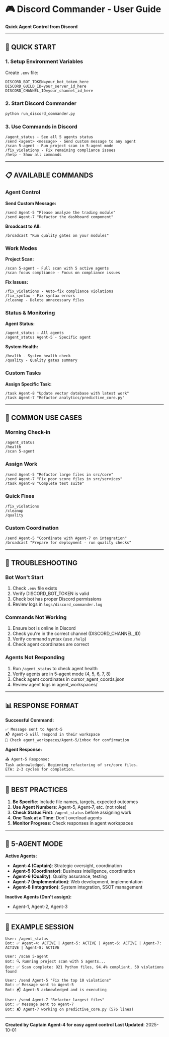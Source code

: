 # 🎮 Discord Commander - User Guide

**Quick Agent Control from Discord**

---

## 🚀 **QUICK START**

### **1. Setup Environment Variables**

Create `.env` file:
```env
DISCORD_BOT_TOKEN=your_bot_token_here
DISCORD_GUILD_ID=your_server_id_here
DISCORD_CHANNEL_ID=your_channel_id_here
```

### **2. Start Discord Commander**

```bash
python run_discord_commander.py
```

### **3. Use Commands in Discord**

```
/agent_status - See all 5 agents status
/send <agent> <message> - Send custom message to any agent
/scan 5-agent - Run project scan in 5-agent mode
/fix_violations - Fix remaining compliance issues
/help - Show all commands
```

---

## 📋 **AVAILABLE COMMANDS**

### **Agent Control**

**Send Custom Message:**
```
/send Agent-5 "Please analyze the trading module"
/send Agent-7 "Refactor the dashboard component"
```

**Broadcast to All:**
```
/broadcast "Run quality gates on your modules"
```

### **Work Modes**

**Project Scan:**
```
/scan 5-agent - Full scan with 5 active agents
/scan focus compliance - Focus on compliance issues
```

**Fix Issues:**
```
/fix_violations - Auto-fix compliance violations
/fix_syntax - Fix syntax errors
/cleanup - Delete unnecessary files
```

### **Status & Monitoring**

**Agent Status:**
```
/agent_status - All agents
/agent_status Agent-5 - Specific agent
```

**System Health:**
```
/health - System health check
/quality - Quality gates summary
```

### **Custom Tasks**

**Assign Specific Task:**
```
/task Agent-8 "Update vector database with latest work"
/task Agent-7 "Refactor analytics/predictive_core.py"
```

---

## 🎯 **COMMON USE CASES**

### **Morning Check-in**
```
/agent_status
/health
/scan 5-agent
```

### **Assign Work**
```
/send Agent-5 "Refactor large files in src/core"
/send Agent-7 "Fix poor score files in src/services"
/task Agent-8 "Complete test suite"
```

###  **Quick Fixes**
```
/fix_violations
/cleanup
/quality
```

### **Custom Coordination**
```
/send Agent-5 "Coordinate with Agent-7 on integration"
/broadcast "Prepare for deployment - run quality checks"
```

---

## 🔧 **TROUBLESHOOTING**

### **Bot Won't Start**
1. Check `.env` file exists
2. Verify DISCORD_BOT_TOKEN is valid
3. Check bot has proper Discord permissions
4. Review logs in `logs/discord_commander.log`

### **Commands Not Working**
1. Ensure bot is online in Discord
2. Check you're in the correct channel (DISCORD_CHANNEL_ID)
3. Verify command syntax (use `/help`)
4. Check agent coordinates are correct

### **Agents Not Responding**
1. Run `/agent_status` to check agent health
2. Verify agents are in 5-agent mode (4, 5, 6, 7, 8)
3. Check agent coordinates in cursor_agent_coords.json
4. Review agent logs in agent_workspaces/

---

## 📊 **RESPONSE FORMAT**

**Successful Command:**
```
✅ Message sent to Agent-5
📬 Agent-5 will respond in their workspace
🔔 Check agent_workspaces/Agent-5/inbox for confirmation
```

**Agent Response:**
```
📤 Agent-5 Response:
Task acknowledged. Beginning refactoring of src/core files.
ETA: 2-3 cycles for completion.
```

---

## 🎯 **BEST PRACTICES**

1. **Be Specific**: Include file names, targets, expected outcomes
2. **Use Agent Numbers**: Agent-5, Agent-7, etc. (not roles)
3. **Check Status First**: `/agent_status` before assigning work
4. **One Task at a Time**: Don't overload agents
5. **Monitor Progress**: Check responses in agent workspaces

---

## 🐝 **5-AGENT MODE**

**Active Agents:**
- **Agent-4 (Captain)**: Strategic oversight, coordination
- **Agent-5 (Coordinator)**: Business intelligence, coordination
- **Agent-6 (Quality)**: Quality assurance, testing
- **Agent-7 (Implementation)**: Web development, implementation
- **Agent-8 (Integration)**: System integration, SSOT management

**Inactive Agents (Don't assign):**
- Agent-1, Agent-2, Agent-3

---

## 📝 **EXAMPLE SESSION**

```discord
User: /agent_status
Bot: ✅ Agent-4: ACTIVE | Agent-5: ACTIVE | Agent-6: ACTIVE | Agent-7: ACTIVE | Agent-8: ACTIVE

User: /scan 5-agent
Bot: 🔍 Running project scan with 5 agents...
Bot: ✅ Scan complete: 921 Python files, 94.4% compliant, 50 violations found

User: /send Agent-5 "Fix the top 10 violations"
Bot: ✅ Message sent to Agent-5
Bot: 📬 Agent-5 acknowledged and is executing

User: /send Agent-7 "Refactor largest files"
Bot: ✅ Message sent to Agent-7
Bot: 📬 Agent-7 working on predictive_core.py (576 lines)
```

---

**Created by Captain Agent-4 for easy agent control**
**Last Updated**: 2025-10-01


